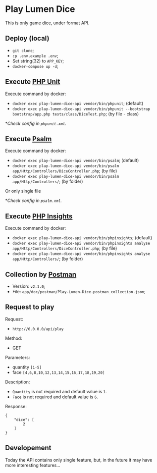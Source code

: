# Play Lumen Dice

This is only game dice, under format API.

## Deploy (local)

- `git clone`;
- `cp .env.example .env`;
- Set string(32) to `APP_KEY`;
- `docker-compose up -d`;

## Execute [PHP Unit](https://phpunit.de/)

Execute command by docker:

- `docker exec play-lumen-dice-api vendor/bin/phpunit`; (default)
- `docker exec play-lumen-dice-api vendor/bin/phpunit --bootstrap bootstrap/app.php tests/class/DiceTest.php`; (by file - class)

*_Check config in `phpunit.xml`._

## Execute [Psalm](https://psalm.dev/)

Execute command by docker:

- `docker exec play-lumen-dice-api vendor/bin/psalm`; (default)
- `docker exec play-lumen-dice-api vendor/bin/psalm app/Http/Controllers/DiceController.php`; (by file)
- `docker exec play-lumen-dice-api vendor/bin/psalm app/Http/Controllers/`; (by folder)

Or only single file

*_Check config in `psalm.xml`._

## Execute [PHP Insights](https://phpinsights.com/)

Execute command by docker:

- `docker exec play-lumen-dice-api vendor/bin/phpinsights`; (default)
- `docker exec play-lumen-dice-api vendor/bin/phpinsights analyse app/Http/Controllers/DiceController.php`; (by file)
- `docker exec play-lumen-dice-api vendor/bin/phpinsights analyse app/Http/Controllers/`; (by folder)

## Collection by [Postman](https://www.postman.com/)
- Version: `v2.1.0`;
- File: `app/doc/postman/Play-Lumen-Dice.postman_collection.json`;

## Request to play

Request:

- `http://0.0.0.0/api/play`

Method:
- GET

Parameters:
- quantity `[1-5]`
- face `[4,6,8,10,12,13,14,15,16,17,18,19,20]`

Description:

- `Quantity` is not required and default value is `1`.
- `Face` is not required and default value is `6`.

Response:
```
{
    "dice": [
        2
    ]
}
```

## Developement
Today the API contains only single feature, but,
in the future it may have more interesting features...

